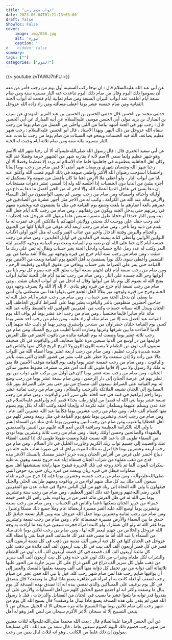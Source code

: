 ```yaml
---
title: "ثواب صوم رجب"
date: 2023-06-04T01:21:13+03:00
draft: false
ShowToc: False
cover:
    image: img/036.jpg
    alt: 'صورة'
    caption: ''
#    hidden: false
summary: 
tags: [""]
categories: ["الصوم"]
---
```

{{< youtube zvTAIWJ7hFU >}}  
 <br>
عن أبي عبد الله عليه‌السلام قال : ان نوحا ركب السفينة أول يوم من
رجب فأمر من معه أن يصوموا ذلك اليوم وقال من صام ذلك اليوم
تباعدت عنه النار مسيرة سنة ومن صام سبعة أيام أغلقت عنه أبواب
النيران السبعة ومن صام ثمانية أيام فتحت له أبواب الجنة الثمانية ومن
صام خمسة عشر يوما أعطى مسألته ومن زاد زاده الله عزوجل.

حدثني محمد بن الحسن قال حدثني الحسن بن الحسين بن عبد العزيز
المهتدي عن سيف بن المبارك بن يزيد مولى أبي الحسن موسى عليه‌السلام عن
أبيه المبارك عن أبي الحسن قال : رجب نهر في الجنة أشهد بياضا من
اللبن وأحلى من العسل من صام يوما من رجب سقاه الله عزوجل من
ذلك النهر.
وبهذا الاسناد ، قال أبو الحسن عليه‌السلام : رجب شهر عظيم يضاعف
الله فيه الحسنات ويمحو فيه السيئات من صام يوما من رجب تباعدت
عنه النار مسيرة مائة سنة ومن صام ثلاثة أيام وجبت له الجنة.

عن أبي سعيد الخدري قال : قال رسول الله صلى‌الله‌عليه‌وآله ألا
أن رجبا شهر الله الأصم وهو شهر عظيم وإنما سمى الأصم لأنه لا يقاربه
شهر من الشهور حرمة وفضلا عند الله وكان أهل الجاهلية يعظمونه في
جاهليتها فلما جاء الاسلام لم يزدد إلا تعظيما وفضلا ألا أن رجبا شهر الله
وشعبان شهري ورمضان شهر أمتي ألا فمن صام من رجب يوما إيمانا
واحتسابا استوجب رضوان الله الأكبر وأطفى صومه في ذلك اليوم غضب
الله وأغلق عنه بابا من أبواب النار ، ولو أعطي ملا الأرض ذهبا ما كان
بأفضل من صومه ولا يستكمل له أجره بشئ من الدنيا دون الحسنات
إذا أخلصه لله وله إذا أمسى عشر دعوات مستجابات ان دعا بشئ في
عاجل الدنيا أعطاه الله وإلا ادخر له من الخير أفضل ما دعا به داع من
أوليائه وأحبائه وأصفيائه ومن صام من رجب يومين لم يصف الواصفون
من أهل السماء والأرض ماله عند الله من الكرامة ، وكتب له من الاجر
مثل أجور عشرة من الصادقين في عمرهم بالغة أعمارهم ما بلغت وشفع
يوم القيامة في مثل ما يشفعون فيه ويحشره معهم في زمرتهم حتى يدخل
الجنة ويكون من رفقائهم ، ومن صام من رجب ثلاثة أيام جعل الله بينه
وبين النار خندقا أو حجابا طول مسيرة سبعين عاما ويقول الله عزوجل
عند إفطاره : لقد وجب حقك علي ووجبت لك محبتي وولايتي أشهدكم
يا ملائكتي اني قد غفرت له ما تقدم من ذنبه وما تأخر ، ومن صام من
رجب أربعة أيام عوفي من البلايا كلها من الجنون والجذام والبرص وفتنة
الدجال واجبر من عذاب القبر وكتب له مثل أجور أولي الألباب التوابين
الأوابين وأعطي كتابه بيمينه في العابدين في أوايل العابدين ، ومن صام
من رجب خمسة أيام كان حقا على الله أن يرضيه يوم القيامة وبعث يوم
القيامة ووجهه كالقمر ليلة البدر وكتب له عدد رمل عالج حسنات وادخل
الجنة بغير حساب ويقال له تمن على ربك ما شئت ، ومن صام من رجب
ستة أيام خرج من قبره ولوجهه نور يتلألأ أشد بياضا من نور الشمس
وأعطى سوى ذلك نورا يستضئ به أهل الجمع يوم القيامة وبعث من
الآمنين يوم القيامة حتى يمر على الصراط بغير حساب ويعافى من عقوق
الوالدين وقطيعة الرحم ، ومن صام من رجب سبعة أيام فان لجهنم سبعة
أبواب يغلق الله عنه بصوم كل يوم بابا من أبوابها وحر الله جسده على
النار ، ومن صام من رجب ثمانية أيام فان للجنة ثمانية أبواب يفتح
الله له بصوم كل يوم بابا من أبوابها وقال له ادخل من أي أبواب الجنان
شئت ، ومن صام من رجب تسعة أيام خرج من قبره وهو ينادي : لا إله
إلا الله ولا يصرف وجهه دون الجنة وخرج من قبره ولوجهه نور يتلألأ
لأهل الجمع حتى يقولوا هذا نبي مصطفى وان أدنى ما يعطى أن يدخل
الجنة بغير حساب ، ومن صام من رجب عشرة أيام جعل الله له جناحين
أخضرين منظومين بالدر والياقوت يطير بهما على الصراط كالبرق الخاطف
إلى الجنان ويبدل الله سيئاته حسنات وكتب من المقربين القوامين لله
بالقسط وكأنه عبد الله مائة عام صابرا قايما محتسبا ، ومن صام من رجب
أحد عشر يوما لم يواف الله يوم القيامة عبد أفضل منه إلا من صام مثله
أو زاد عليه ، ومن صام من رجب أحد عشر يوما كسي يوم القيامة
حلتان خضراوان من سندس وإستبرق ويجبر بهما لو دليت حلة منهما إلى
الدنيا لأضاءت ما بين شرقها وغربها وصارت الدنيا أطيب من ريح المسك
ومن صام من رجب ثلاثة عشر يوما وضعت له يوم القيامة مائدة من ياقوت
أخضر في ظل العرش قوايمها من در أوسع من الدنيا سبعين مرة عليها
صحايف الدر والياقوت في كل صحيفة سبعون ألف لون من الطعام لا يشبه
اللون اللون ولا الريح الريح فيأكل منها والناس في شدة شديدة وكرب
عظيم ، ومن صام من رجب أربعة عشر يوما أعطاه الله من الثواب
مالا عين رأت ولا إذن سمعت ولا خطر على قلب بشر من قصور الجنان
التي بنيت بالدر والياقوت ، ومن صام من رجب خمسة عشر يوما وقف
يوم القيامة موقف الآمنين فلا يمر به ملك ولا رسول ولا نبي إلا قالوا
طوبى لك أنت آمن مقرب مشرف مغبوط محبور ساكن الجنان ، ومن صام
من رجب ستة عشر يوما كان في أوايل من يركب على دواب من نور
تطير بهم في عرصة الجنان إلى دار الرحمن ، ومن صام سبعة عشر يوما
من رجب وضع له يوم القيامة على الصراط سبعون ألف مصباح من نور
حتى يمر على الصراط بنور تلك المصابيح إلى الجنان تشيعه الملائكة
بالترحيب والسلام ، ومن صام من رجب ثمانية عشر يوما زاحم إبراهيم
في قبته في جنة الخلد على سرر الدر والياقوت ، ومن صام من رجب تسعة
عشر يوما بنى الله له قصرا من لؤلؤ رطب بحذاء قصر آدم وإبراهيم عليه‌السلام
في جنة عدن ويسلم عليهما ويسلمان عليه تكرمة له وإيجابا لحقه وكتب
الله له بكل يوم يصوم منها كصيام ألف عام ، ومن صام من رجب عشرين
يوما فكأنما عبد الله عشرين ألف عام ، ومن صام من رجب إحدى وعشرين
يوما شفع يوم القيامة في مثل ربيعة ومضر كلهم من أهل الخطايا والذنوب
ومن صام من رجب اثنين وعشرين يوما نادى مناد من السماء إبشر يا ولي
الله بالكرامة العظيمة ومرافقة الذين أنعم الله عليهم من النبيين والصديقين
والشهداء والصالحين وحسن أولئك رفيقا ، ومن صام من رجب ثلاثة
وعشرين يوما نودي من السماء طوبى لك يا عبد الله نصبت قليلا ونعمت
طويلا طوبى لك إذا كشف الغطاء عنك وأفضيت إلى جسيم ثواب ربك
الكريم وجاورت الخليل في دار السلام ، ومن صام من رجب أربعة
وعشرين يوما فإذا نزل به ملك الموت يراءى له في صورة شاب عليه حلة
من ديباج أخضر على فرس من أفراس الجنان وبيده حرير أخضر ممسك
بالمسك الأذفر بيده قدح من ذهب مملوء من شراب الجنان فسقاه إياه عند
خروج نفسه وهون به عليه سكرات الموت ألما ثم يأخذ روحه في تلك
الحريرة فيفوح منها رايحة يستنشقها أهل سبع سماوات فيظل في قبره ريان
ويبعث من قبره ريان حتى يرد حوض النبي صلى‌الله‌عليه‌وآله ، ومن صام من رجب
خمسة وعشرين يوما فإنه إذا خرج من قبره تلقاه سبعون ألف ملك بيد
كل ملك منهم لواء من در وياقوت ومعهم طرايف الحلي والحلل فيقولون
يا ولي الله النجاة إلى ربك فهو من أول الناس دخولا في جنات عدن مع
المقربين الذين رضي‌الله‌عنهم ورضوا عنه ذلك الفوز العظيم ، ومن صام
من رجب ستة وعشرين يوما بنى الله له في ظل العرش مائة قصر من در
وياقوت على رأس كل قصر خيمة حمراء من حرير الجنان يسكنها ناعما
والناس في الحساب ، ومن صام من رجب سبعة وعشرين يوما أوسع الله
عليه القبر مسيرة أربعمائة عام وملأ جميع ذلك مسكا وعنبرا ، ومن
صام من رجب ثمانية وعشرين يوما جعل الله عزوجل بينه وبين النار
تسعة خنادق كل خندق ما بين السماء والأرض مسيرة خمسمائة عام ،
ومن صام من رجب تسعة وعشرين يوما غفر الله له ولو كان عشارا ، ولو
كانت امرأة فجرت سبعين مرة بعد ما أرادت به وجه الله عزوجل والخلاص
من جهنم ليغفر الله لها ، ومن صام من رجب ثلاثين يوما نادى مناد من
السماء يا عبد الله أما ما مضى فقد غفر لك فاستأنف العم فيما بقي وأعطاه
الله عزوجل في الجنان كلها في كل جنة أربعين ألف مدينة من ذهب في
كل مدينة أربعون ألف قصر في كل قصر أربعون ألف ألف بيت في كل
بيت أربعون ألف ألف مائدة من ذهب على كل مائدة أربعون ألف ألف
قصعة في كل قصعة أربعون ألف ألف لون من الطعام والشراب لكل
طعام وشراب من ذلك لون على حدة وفي كل بيت أربعون ألف ألف
سرير من ذهب طول كل سرير ألف ذراع في ألفي ذراع على كل سرير
جارية من الحور عليها ثلاثمائة ألف ذؤابة من نور تحمل كل ذؤابة منها
ألف ألف وصيفة يغلفها بالمسك والعنبر إلى أن يوافيها صايم رجب
هذا لمن صام شهر رجب كله.
قيل يا نبي الله فمن عجز عن صيام رجب لضعف أو لعلة كانت به
أو امرأة غير طاهرة يصنع ماذا لينال ما وصفت؟ قال يتصدق في كل يوم
برغيف على المساكين والذي نفسي بيده أنه إذا تصدق بهذه الصدقة كل يوم
ينال ما وصفت وأكثر انه لو اجتمع جميع الخلايق كلهم من أهل السماوات
والأرض على أن يقدروا قدر ثوابه ما بلغوا عشر ما يصيب في الجنان
من الفضايل والدرجات ، قيل يا رسول الله فمن لم يقدر على هذه الصدقة
يصنع ماذا لينال ما وصفت؟ قال يسبح الله كل يوم من شهر رجب إلى
تمام ثلاثين يوما بهذا التسبيح مائة مرة سبحان الا له الجليل سبحان من
لا ينبغي التسبيح إلا له سبحان الأعز الأكرم سبحان من لبس العز
وهو له أهل.


عن أبي الحسن الرضا عليه‌السلام قال : بعث الله محمدا صلى‌الله‌عليه‌وآله لثلاث مضين من
شهر رجب فصوم ذلك اليوم كصوم سبعين عاما ، قال سعد بن عبد الله
 ـ كان مشايخنا يقولون إن ذلك غلط من الكاتب ـ وهو انه لثلاث ليال
بقين من رجب.


